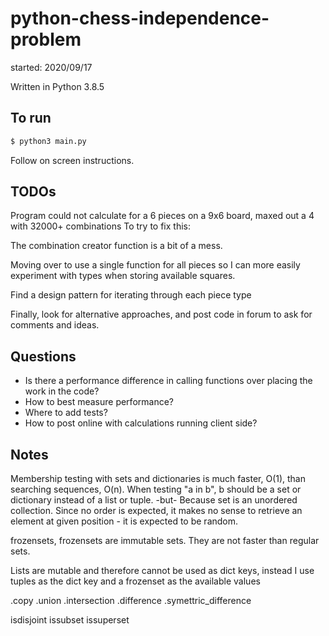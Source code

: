 # python-chess-independence-problem

started: 2020/09/17

Written in Python 3.8.5

## To run

```bash
$ python3 main.py
```

Follow on screen instructions.


## TODOs

Program could not calculate for a 6 pieces on a 9x6 board, maxed out a 4 with 32000+ combinations
To try to fix this:

The combination creator function is a bit of a mess. 

Moving over to use a single function for all pieces so I can more easily experiment with types when storing available squares.

Find a design pattern for iterating through each piece type

Finally, look for alternative approaches, and post code in forum to ask for comments and ideas.


## Questions

* Is there a performance difference in calling functions over placing the work in the code?
* How to best measure performance?
* Where to add tests?
* How to post online with calculations running client side?
  

## Notes

Membership testing with sets and dictionaries is much faster, O(1), than searching sequences, O(n). When testing "a in b", b should be a set or dictionary instead of a list or tuple.
 -but-
  Because set is an unordered collection. Since no order is expected, it makes no sense to retrieve an element at given position - it is expected to be random.

frozensets, frozensets are immutable sets. They are not faster than regular sets.

Lists are mutable and therefore cannot be used as dict keys, instead I use tuples as the dict key and a frozenset as the available values

.copy
.union
.intersection
.difference
.symettric_difference

isdisjoint
issubset
issuperset